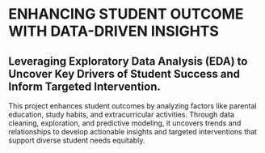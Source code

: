 # ENHANCING STUDENT OUTCOME WITH DATA-DRIVEN INSIGHTS 
## Leveraging Exploratory Data Analysis (EDA) to Uncover Key Drivers of Student Success and Inform Targeted Intervention.
This project enhances student outcomes by analyzing factors like parental education, study habits, and extracurricular activities. Through data cleaning, exploration, and predictive modeling, it uncovers trends and relationships to develop actionable insights and targeted interventions that support diverse student needs equitably.
